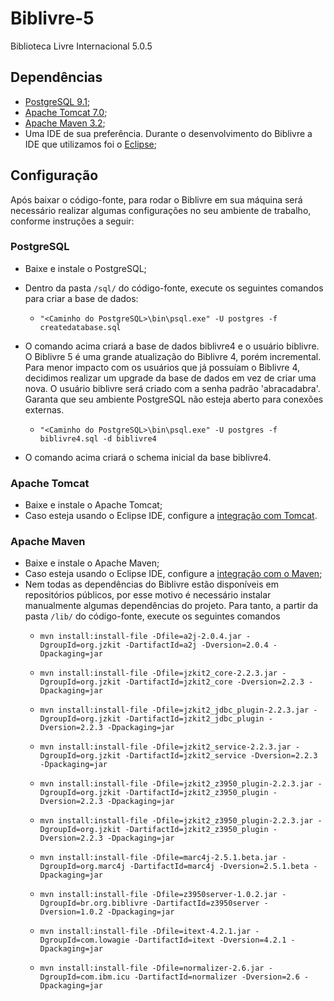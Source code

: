 # Biblivre-5

Biblioteca Livre Internacional 5.0.5


## Dependências

- [PostgreSQL 9.1](https://www.postgresql.org/);
- [Apache Tomcat 7.0](http://tomcat.apache.org/);
- [Apache Maven 3.2](https://maven.apache.org/);
- Uma IDE de sua preferência. Durante o desenvolvimento do Biblivre a IDE que utilizamos foi o [Eclipse](http://www.eclipse.org/downloads/eclipse-packages/);


## Configuração

Após baixar o código-fonte, para rodar o Biblivre em sua máquina será necessário realizar algumas configurações no seu ambiente de trabalho, conforme instruções a seguir:

### PostgreSQL

- Baixe e instale o PostgreSQL;
- Dentro da pasta `/sql/` do código-fonte, execute os seguintes comandos para criar a base de dados: 

    - `"<Caminho do PostgreSQL>\bin\psql.exe" -U postgres -f createdatabase.sql`

- O comando acima criará a base de dados biblivre4 e o usuário biblivre. O Biblivre 5 é uma grande atualização do Biblivre 4, porém incremental. Para menor impacto com os usuários que já possuíam o Biblivre 4, decidimos realizar um upgrade da base de dados em vez de criar uma nova. O usuário biblivre será criado com a senha padrão 'abracadabra'. Garanta que seu ambiente PostgreSQL não esteja aberto para conexões externas.

	- `"<Caminho do PostgreSQL>\bin\psql.exe" -U postgres -f biblivre4.sql -d biblivre4`

- O comando acima criará o schema inicial da base biblivre4.

### Apache Tomcat

- Baixe e instale o Apache Tomcat;
- Caso esteja usando o Eclipse IDE, configure a [integração com Tomcat](http://www.eclipse.org/webtools/jst/components/ws/M5/tutorials/InstallTomcat.html).

### Apache Maven

- Baixe e instale o Apache Maven;
- Caso esteja usando o Eclipse IDE, configure a [integração com o Maven](http://www.eclipse.org/m2e/);
- Nem todas as dependências do Biblivre estão disponíveis em repositórios públicos, por esse motivo é necessário instalar manualmente algumas dependências do projeto. Para tanto, a partir da pasta `/lib/` do código-fonte, execute os seguintes comandos
	- ``` 
	  mvn install:install-file -Dfile=a2j-2.0.4.jar -DgroupId=org.jzkit -DartifactId=a2j -Dversion=2.0.4 -Dpackaging=jar
      ```
	- ```
	  mvn install:install-file -Dfile=jzkit2_core-2.2.3.jar -DgroupId=org.jzkit -DartifactId=jzkit2_core -Dversion=2.2.3 -Dpackaging=jar
      ```
	- ```
	  mvn install:install-file -Dfile=jzkit2_jdbc_plugin-2.2.3.jar -DgroupId=org.jzkit -DartifactId=jzkit2_jdbc_plugin -Dversion=2.2.3 -Dpackaging=jar
      ```
	- ```
	  mvn install:install-file -Dfile=jzkit2_service-2.2.3.jar -DgroupId=org.jzkit -DartifactId=jzkit2_service -Dversion=2.2.3 -Dpackaging=jar
      ```
	- ```
	  mvn install:install-file -Dfile=jzkit2_z3950_plugin-2.2.3.jar -DgroupId=org.jzkit -DartifactId=jzkit2_z3950_plugin -Dversion=2.2.3 -Dpackaging=jar
      ```
	- ```
	  mvn install:install-file -Dfile=jzkit2_z3950_plugin-2.2.3.jar -DgroupId=org.jzkit -DartifactId=jzkit2_z3950_plugin -Dversion=2.2.3 -Dpackaging=jar
      ```
	- ```
	  mvn install:install-file -Dfile=marc4j-2.5.1.beta.jar -DgroupId=org.marc4j -DartifactId=marc4j -Dversion=2.5.1.beta -Dpackaging=jar
      ```
	- ```
	  mvn install:install-file -Dfile=z3950server-1.0.2.jar -DgroupId=br.org.biblivre -DartifactId=z3950server -Dversion=1.0.2 -Dpackaging=jar
      ```
	- ```
	  mvn install:install-file -Dfile=itext-4.2.1.jar -DgroupId=com.lowagie -DartifactId=itext -Dversion=4.2.1 -Dpackaging=jar
      ```
	- ```
	  mvn install:install-file -Dfile=normalizer-2.6.jar -DgroupId=com.ibm.icu -DartifactId=normalizer -Dversion=2.6 -Dpackaging=jar
      ```




